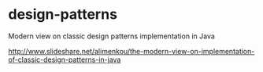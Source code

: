 # design-patterns
Modern view on classic design patterns implementation in Java

http://www.slideshare.net/alimenkou/the-modern-view-on-implementation-of-classic-design-patterns-in-java
